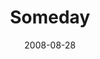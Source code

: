 ---
title: "Someday"
subtitle:
description: "正規 2 輯"
icon: "library_music"
weight: 200
date: 2008-08-28
images: ["/docs/r2-someday/someday.jpg"]
---